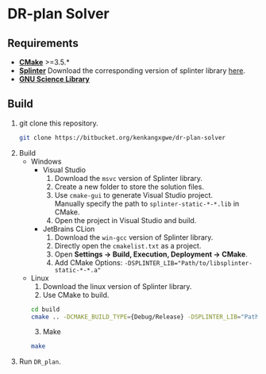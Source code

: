 # DR-plan Solver

## Requirements
* [**CMake**](https://cmake.org) >=3.5.*
* [**Splinter**](https://github.com/bgrimstad/splinter) Download the corresponding version of splinter library [here](https://github.com/bgrimstad/splinter/releases).
* [**GNU Science Library**](https://www.gnu.org/software/gsl/)

## Build
1. git clone this repository.  
    ```bash
    git clone https://bitbucket.org/kenkangxgwe/dr-plan-solver
    ```
2. Build
    * Windows
        * Visual Studio
            1. Download the `msvc` version of Splinter library.
            2. Create a new folder to store the solution files.
            3. Use `cmake-gui` to generate Visual Studio project.  
            Manually specify the path to `splinter-static-*-*.lib` in CMake.
            4. Open the project in Visual Studio and build.
        * JetBrains CLion
            1. Download the `win-gcc` version of Splinter library.
            2. Directly open the `cmakelist.txt` as a project.
            3. Open **Settings -> Build, Execution, Deployment -> CMake**.
            4. Add CMake Options: `-DSPLINTER_LIB="Path/to/libsplinter-static-*-*.a"`
    * Linux
        1. Download the linux version of Splinter library.
        2. Use CMake to build.  
        ```bash
        cd build
        cmake .. -DCMAKE_BUILD_TYPE={Debug/Release} -DSPLINTER_LIB="Path/to/libsplinter-static-*-*.a"
        ```
        3. Make  
        ```bash
        make
        ```
3. Run `DR_plan`.
